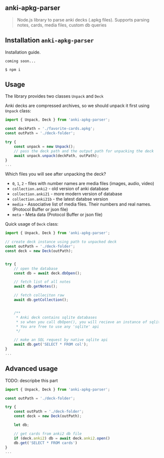 ## anki-apkg-parser

> Node.js library to parse anki decks (.apkg files).
> Supports parsing notes, cards, media files, custom db queries

## Installation `anki-apkg-parser`

Installation guide.

`coming soon...`

`$ npm i`

## Usage

The library provides two classes `Unpack` and `Deck`

Anki decks are compressed archives, so we should unpack it first using `Unpack` class:

```typescript
import { Unpack, Deck } from 'anki-apkg-parser';

const deckPath = './favorite-cards.apkg';
const outPath = './deck-folder';

try {
    const unpack = new Unpack();
    // pass the deck path and the output path for unpacking the deck
    await unpack.unpack(deckPath, outPath);
}
...
```

Which files you will see after unpacking the deck?

- `0`, `1`, `2` - files with number names are media files (images, audio, video)
- `collection.anki2` - old version of anki database
- `collection.anki21` - more modern version of database
- `collection.anki21b` - the latest databse version
- `media` - Associative list of media files. Their numbers and real names. (Protocol Buffer or json file)
- `meta` - Meta data (Protocol Buffer or json file)

Quick usage of `Deck` class:

```typescript
import { Unpack, Deck } from 'anki-apkg-parser';

// create deck instance using path to unpacked deck
const outPath = './deck-folder';
const deck = new Deck(outPath);


try {
    // open the database
    const db = await deck.dbOpen();

    // fetch list of all notes
    await db.getNotes();

    // fetch colleciton raw
    await db.getCollection();


    /**
     * Anki deck contains sqlite databases
     * so when you call dbOpen(), you will recieve an instance of sqlite library
     * You are free to use any 'sqlite' api
     */

    // make an SQL request by native sqlite api
    await db.get('SELECT * FROM col');
}
...
```

## Advanced usage

TODO: descripbe this part

```typescript
import { Unpack, Deck } from 'anki-apkg-parser';

const outPath = './deck-folder';

try {
    const outPath = './deck-folder';
    const deck = new Deck(outPath);

    let db;

    // get cards from anki2 db file
    if (deck.anki2) db = await deck.anki2.open()
    db.get('SELECT * FROM cards')
}
...
```

